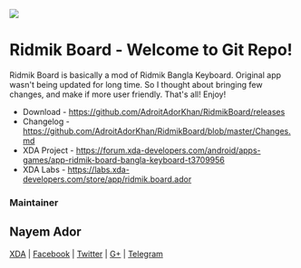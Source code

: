 ![](https://raw.githubusercontent.com/AdroitAdorKhan/RidmikBoard/master/appGraphics/PROMO/Untitled-git.png)

# **Ridmik Board - Welcome to Git Repo!**

Ridmik Board is basically a mod of Ridmik Bangla Keyboard. Original app wasn't being updated for long time. So I thought about bringing few changes, and make if more user friendly. That's all! Enjoy!

* Download - https://github.com/AdroitAdorKhan/RidmikBoard/releases
* Changelog - https://github.com/AdroitAdorKhan/RidmikBoard/blob/master/Changes.md
* XDA Project - https://forum.xda-developers.com/android/apps-games/app-ridmik-board-bangla-keyboard-t3709956
* XDA Labs - https://labs.xda-developers.com/store/app/ridmik.board.ador


### Maintainer
## Nayem Ador
[XDA](https://forum.xda-developers.com/member.php?u=6150654) | [Facebook](fb.com/adroitadorkhan) | [Twitter](twitter.com/adroitadorkhan) | [G+](plus.google.com/+AdroitAdor) | [Telegram](t.me/AdroitAdorKhan)
